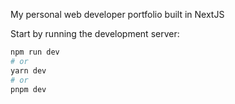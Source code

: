 My personal web developer portfolio built in NextJS

Start by running the development server:

```bash
npm run dev
# or
yarn dev
# or
pnpm dev
```
